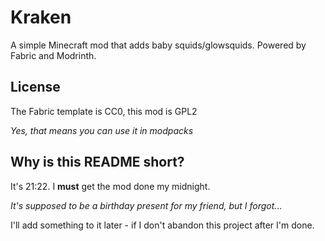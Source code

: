 # Kraken

A simple Minecraft mod that adds baby squids/glowsquids. Powered by Fabric and Modrinth.

## License

The Fabric template is CC0, this mod is GPL2

_Yes, that means you can use it in modpacks_

## Why is this README short?

It's 21:22. I **must** get the mod done my midnight.

_It's supposed to be a birthday present for my friend, but I forgot..._

I'll add something to it later - if I don't abandon this project after I'm done.

